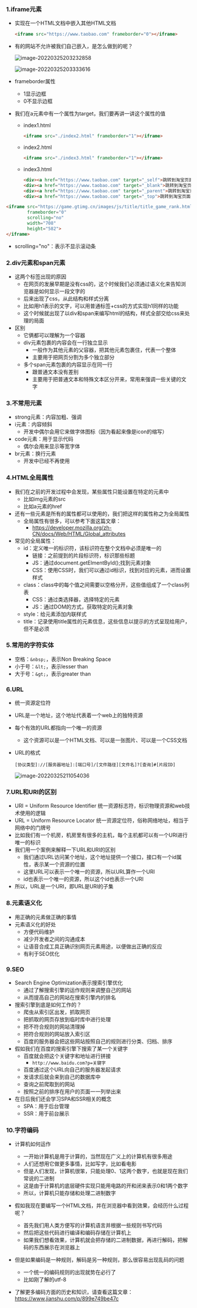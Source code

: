 ### 1.iframe元素

- 实现在一个HTML文档中嵌入其他HTML文档

  ```html
  <iframe src="https://www.taobao.com" frameborder="0"></iframe>
  ```

- 有的网站不允许被我们自己嵌入，是怎么做到的呢？

  ![image-20220325203232858](https://s2.loli.net/2022/03/25/wPSu6zfosKnUlyE.png)

  ![image-20220325203333616](https://s2.loli.net/2022/03/25/jJEk3qABuVgLITc.png)

- frameborder属性

  - 1显示边框
  - 0不显示边框

- 我们在a元素中有一个属性为target，我们要再讲一讲这个属性的值

  - index1.html

    ```html
    <iframe src="./index2.html" frameborder="1"></iframe>
    ```

  - index2.html

    ```html
    <iframe src="./index3.html" frameborder="1"></iframe>
    ```

  - index3.html

    ```html
    <div><a href="https://www.taobao.com" target="_self">跳转到淘宝页面，在自己的页面显示淘宝界面</a></div>
    <div><a href="https://www.taobao.com" target="_blank">跳转到淘宝页面，在新的页面显示淘宝界面</a></div>
    <div><a href="https://www.taobao.com" target="_parent">跳转到淘宝页面，在上一级页面显示淘宝页面</a></div>
    <div><a href="https://www.taobao.com" target="_top">跳转到淘宝页面，在最顶级页面显示淘宝页面</a></div>
    ```

```html
<iframe src="https://game.gtimg.cn/images/js/title/title_game_rank.html?rd=0.7687859133540402" 
        frameborder="0"
        scrolling="no"
        width="708"
        height="582">
</iframe>
```

- scrolling="no"：表示不显示滚动条

### 2.div元素和span元素

- 这两个标签出现的原因
  - 在网页的发展早期是没有css的，这个时候我们必须通过语义化来告知浏览器是如何显示一段文字的
  - 后来出现了css，从此结构和样式分离
  - 比如用h1表示的文字，可以用普通标签+css的方式实现h1同样的功能
  - 这个时候就出现了以div和span来编写html的结构，样式全部交给css来处理的局面
- 区别
  - 它俩都可以理解为一个容器
  - div元素包裹的内容会在一行独立显示
    - 一般作为其他元素的父容器，把其他元素包裹住，代表一个整体
    - 主要用于把网页分割为多个独立部分
  - 多个span元素包裹的内容显示在同一行
    - 跟普通文本没有差别
    - 主要用于把普通文本和特殊文本区分开来，常用来强调一些关键的文字

### 3.不常用元素

- strong元素：内容加粗、强调
- i元素：内容倾斜
  - 开发中偶尔会用它来做字体图标（因为看起来像是icon的缩写）
- code元素：用于显示代码
  - 偶尔会用来显示等宽字体
- br元素：换行元素
  - 开发中已经不再使用

### 4.HTML全局属性

- 我们在之前的开发过程中会发现，某些属性只能设置在特定的元素中
  - 比如img元素的src
  - 比如a元素的href
- 还有一些元素是所有的属性都可以使用的，我们把这样的属性称之为全局属性
  - 全局属性有很多，可以参考下面这篇文章：
    - https://developer.mozilla.org/zh-CN/docs/Web/HTML/Global_attributes
- 常见的全局属性：
  - id：定义唯一的标识符，该标识符在整个文档中必须是唯一的
    - 链接：之前提到的片段标识符，标识那些标题
    - JS：通过document.getElmentById();找到元素对象
    - CSS：使用CSS时，我们可以通过id标识，找到对应的元素，进而设置样式
  - class：class中的每个值之间需要以空格分开，这些值组成了一个class列表
    - CSS：通过类选择器，选择特定的元素
    - JS：通过DOM的方式，获取特定的元素对象
  - style：给元素添加内联样式
  - title：记录使用title属性的元素信息，这些信息以提示的方式呈现给用户，但不是必须

### 5.常用的字符实体

- 空格：`&nbsp;`，表示Non Breaking Space
- 小于号：`&lt;`，表示lesser than
- 大于号：`&gt;`，表示greater than

### 6.URL

- 统一资源定位符

- URL是一个地址，这个地址代表着一个web上的独特资源

- 每个有效的URL都指向一个唯一的资源

  - 这个资源可以是一个HTML文档、可以是一张图片、可以是一个CSS文档

- URL的格式

  ```
  [协议类型]://[服务器地址]:[端口号]/[文件路径][文件名]?[查询]#[片段ID]
  ```

  ![image-20220325211054036](https://s2.loli.net/2022/03/25/osVMEzIRvSYNnD3.png)

### 7.URL和URI的区别

- URI = Uniform Resource Identifier 统一资源标志符，标识物理资源和web技术使用的逻辑
- URL = Uniform Resource Locator 统一资源定位符，俗称网络地址，相当于网络中的门牌号
- 比如我们有一个机房，机房里有很多的主机，每个主机都可以有一个URI进行唯一的标识
- 我们用一个案例来解释一下URL和URI的区别
  - 我们通过URL访问某个地址，这个地址提供一个接口，接口有一个id属性，表示某一个资源的位置
  - 这里URL可以表示一个唯一的资源，所以URL算作一个URI
  - id也表示一个唯一的资源，所以这个id也表示一个URI
- 所以，URL是一个URI，即URL是URI的子集

### 8.元素语义化

- 用正确的元素做正确的事情
- 元素语义化的好处
  - 方便代码维护
  - 减少开发者之间的沟通成本
  - 让语音合成工具正确识别网页元素用途，以便做出正确的反应
  - 有利于SEO优化

### 9.SEO

- Search Engine Optimization表示搜索引擎优化
  - 通过了解搜索引擎的运作规则来调整自己的网站
  - 从而提高自己的网站在搜索引擎内的排名
- 搜索引擎到底是如何工作的？
  - 爬虫从索引区出发，抓取网页
  - 把抓取的网页存放到临时库中进行处理
  - 把不符合规则的网站清理掉
  - 把符合规则的网站放入索引区
  - 百度的服务器会把这些网站按照自己的规则进行分类、归档、排序
- 假如我们在百度的搜索引擎下搜索了某一个关键字
  - 百度就会把这个关键字和地址进行拼接
    - `http://www.baidu.com?p=关键字`
  - 百度通过这个URL向自己的服务器发起请求
  - 发请求后就会来到自己的数据库中
  - 查询之前爬取到的网站
  - 按照之前的排序在用户的页面一一列举出来
- 在日后我们还会学习SPA和SSR相关的概念
  - SPA：用于后台管理
  - SSR：用于前台展示

### 10.字符编码

- 计算机如何运作
  - 一开始计算机是用于计算的，当然现在广义上的计算机有很多用途
  - 人们还想用它做更多事情，比如写字，比如看电影
  - 但是人们发现，计算机很笨，只能处理0、1这两个数字，也就是现在我们常说的二进制
  - 这是由于计算机的底层硬件实现只能用电路的开和闭来表示0和1两个数字
  - 所以，计算机只能存储和处理二进制数字
- 假如我现在要编写一个HTML文档，并在浏览器中看到效果，会经历什么过程呢？
  - 首先我们用人类方便写的计算机语言并根据一些规则书写代码
  - 然后把这些代码进行编译和编码存储在计算机上
  - 如果我们想看效果，计算机就会把存储的二进制数据，再进行解码，把解码的东西展示在浏览器上

- 但是如果编码是一种规则，解码是另一种规则，那么很容易出现乱码的问题
  - 一个统一的编码规则的出现就势在必行了
  - 比如刚了解的utf-8
- 了解更多编码方面的历史和知识，请查看这篇文章：https://www.jianshu.com/p/899e749be47c

